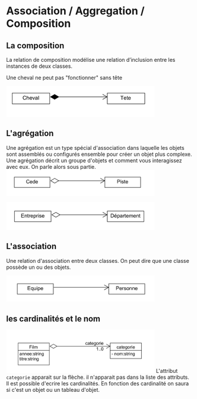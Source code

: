 #  Association / Aggregation / Composition

## La composition

La relation de composition modélise une relation d’inclusion entre les instances de deux classes.  
  
Une cheval ne peut pas "fonctionner" sans tête

<img src="../img/association/01-composition.png" width="400">

## L'agrégation
Une agrégation est un type spécial d'association dans laquelle les objets sont assemblés ou configurés ensemble pour créer un objet plus complexe. Une agrégation décrit un groupe d'objets et comment vous interagissez avec eux.
On parle alors sous partie.
<img src="../img/association/02-agregation.png" width="400">
   
<img src="../img/association/03-agregation.png" width="400">

## L'association
Une relation d'association entre deux classes.
On peut dire que une classe possède un ou des objets.
  
<img src="../img/association/04-association.png" width="400">

## les cardinalités et le nom

<img src="../img/association/05-card.png" width="400">
L'attribut <code>categorie</code> apparait sur la flèche.   
il n'apparait pas dans la liste des attributs.    
Il est possible d'ecrire les cardinalités.    
En fonction des cardinalité on saura si c'est un objet ou un tableau d'objet.
